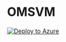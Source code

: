 # OMSVM


[![Deploy to Azure](https://aka.ms/deploytoazurebutton)](https://raw.githubusercontent.com/ben-ferguson-Pratum/OMSVM/main/OMSVM.json)
